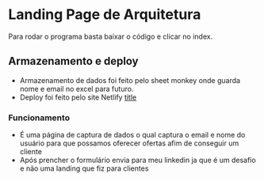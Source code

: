 # Landing Page de Arquitetura

Para rodar o programa basta baixar o código e clicar no index.

## Armazenamento e deploy

- Armazenamento de dados foi  feito pelo sheet monkey onde guarda nome e email no excel para futuro.
- Deploy foi feito pelo site Netlify [title](https://)

### Funcionamento

- É uma página de captura de dados o qual captura o email e nome do usuário para que possamos oferecer ofertas afim de conseguir um cliente
- Após prencher o formulário envia para meu linkedin ja que é um desafio e não uma landing que fiz para clientes